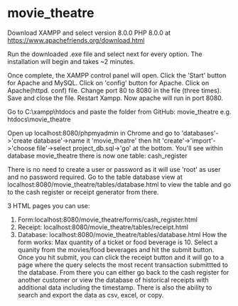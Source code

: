 # movie_theatre
Download XAMPP and select version 8.0.0 PHP 8.0.0 at https://www.apachefriends.org/download.html

Run the downloaded .exe file and select next for every option. The installation will begin and takes ~2 minutes.

Once complete, the XAMPP control panel will open. Click the 'Start' button for Apache and MySQL. Click on 'config' button for Apache. Click on Apache(httpd. conf) file. Change port 80 to 8080 in the file (three times). Save and close the file. Restart Xampp. Now apache will run in port 8080.

Go to C:\xampp\htdocs and paste the folder from GitHub: movie_theatre e.g. htdocs\movie_theatre

Open up localhost:8080/phpmyadmin in Chrome and go to 'databases'->'create database'->name it 'movie_theatre' then hit 'create'->'import'->'choose file'->select project_db.sql->'go' at the bottom. You'll see within database movie_theatre there is now one table: cash_register

There is no need to create a user or password as it will use 'root' as user and no password required. Go to the table database view at localhost:8080/movie_theatre/tables/database.html to view the table and go to the cash register or receipt generator from there.

3 HTML pages you can use:
1) Form:localhost:8080/movie_theatre/forms/cash_register.html
2) Receipt: localhost:8080/movie_theatre/tables/receipt.html
3) Database: localhost:8080/movie_theatre/tables/database.html
How the form works:
Max quantity of a ticket or food beverage is 10. Select a quanity from the movies/food beverages and hit the submit button.
Once you hit submit, you can click the receipt button and it will go to a page where the query selects the most recent transaction submittted to the database. From there you can either go back to the cash register for another customer or view the database of historical receipts with additional data including the timestamp. There is also the ability to search and export the data as csv, excel, or copy.
